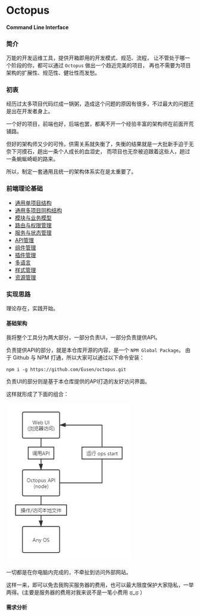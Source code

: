 # Octopus 
#### Command Line Interface

### 简介

万能的开发运维工具，提供开箱即用的开发模式、规范、流程，
让不管处于哪一个阶段的你，都可以通过 `Octopus` 做出一个趋近完美的项目，
再也不需要为项目架构的扩展性、规范性、健壮性而发愁。

### 初衷

经历过太多项目代码烂成一锅粥，造成这个问题的原因有很多，不过最大的问题还是出在开发者身上。

一个好的项目，前端也好，后端也罢，都离不开一个经验丰富的架构师在前面开荒铺路。

但好的架构师又少的可怜，供需关系就失衡了，失衡的结果就是一大批新手迫于无奈下河摸石，趟出一条个人成长的血泪史，
而项目也无奈被迫跟着这些人，趟过一条蜿蜒崎岖的路来。

所以，制定一套通用且统一的架构体系实在是太重要了。

### 前端理论基础
- [通用单项目结构](./docs/前端理论基础/通用单项目结构.md)
- [通用多项目同构结构](./docs/前端理论基础/通用多项目同构结构.md)
- [模块与业务模型](./docs/前端理论基础/模块与业务模型.md)
- [路由与权限管理](./docs/前端理论基础/路由与权限管理.md)
- [服务与状态管理](./docs/前端理论基础/服务与状态管理.md)
- [API管理](./docs/前端理论基础/API管理.md)
- [组件管理](./docs/前端理论基础/组件管理.md)
- [插件管理](./docs/前端理论基础/插件管理.md)
- [多语言](./docs/前端理论基础/多语言.md)
- [样式管理](./docs/前端理论基础/样式管理.md)
- [资源管理](./docs/前端理论基础/资源管理.md)

### 实现思路
理论存在，实践开始。

#### 基础架构
我将整个工具分为两大部分，一部分负责UI，一部分负责提供API。

负责提供API的部分，就是本仓库开源的内容，是一个 `NPM Global Package`。 
由于 Github 与 NPM 打通，所以大家可以通过以下命令安装：

```shell
npm i -g https://github.com/Eusen/octopus.git
```

负责UI的部分则是基于本仓库提供的API打造的友好访问界面。

这样就形成了下面的组合：

![flow](assets/flow.png)

一切都是在你电脑内完成的，不牵扯到访问外部网站。

这样一来，即可以免去我购买服务器的费用，也可以最大限度保护大家隐私，一举两得。(主要是服务器的费用对我来说不是一笔小费用 ಥ_ಥ ）

#### 需求分析

